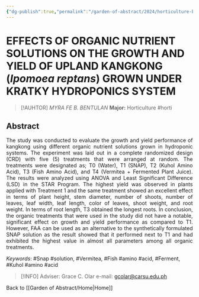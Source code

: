 ```yaml
---
{"dg-publish":true,"permalink":"/garden-of-abstract/2024/horticulture-bentulan/","created":"2024-05-23T16:09:09.004+08:00"}
---
```


# EFFECTS OF ORGANIC NUTRIENT SOLUTIONS ON THE GROWTH AND YIELD OF UPLAND KANGKONG (***Ipomoea reptans***) GROWN UNDER KRATKY HYDROPONICS SYSTEM
> [!AUHTOR] *MYRA FE B. BENTULAN*
> **Major:** Horticulture #horti 
## Abstract
<p align="justify">The study was conducted to evaluate the growth and yield performance of kangkong using different organic nutrient solutions grown in hydroponic systems. The experiment was laid out in a complete randomized design (CRD) with five (5) treatments that were arranged at random. The treatments were designated as; T0 (Water), T1 (SNAP), T2 (Kuhol Amino Acid), T3 (Fish Amino Acid), and T4 (Vermitea + Fermented Plant Juice). The results were analyzed using ANOVA and Least Significant Difference (LSD) in the STAR Program. The highest yield was observed in plants applied with Treatment 1 and the same treatment showed an excellent effect in terms of plant height, stem diameter, number of shoots, number of leaves, leaf width, leaf length, color of leaves, shoot weight, and root weight. In terms of root length, T3 obtained the longest roots. In conclusion, the organic treatments that were used in the study did not have a notable, significant effect on growth and yield performance as compared to T1. However, FAA can be used as an alternative to the synthetically formulated SNAP solution as the result showed that it performed next to T1 and had exhibited the highest value in almost all parameters among all organic treatments.</p>

*Keywords*: #Snap #solution, #Vermitea, #Fish #amino #acid, #Ferment, #Kuhol #amino #acid

> [!INFO] Adviser: Grace C. Olar
> e-mail: gcolar@carsu.edu.ph

Back to [[Garden of Abstract/Home\|Home]]